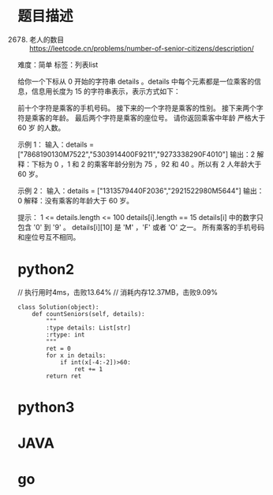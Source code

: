 # 题目描述

2678. 老人的数目  
https://leetcode.cn/problems/number-of-senior-citizens/description/  

难度：简单
标签：列表list

给你一个下标从 0 开始的字符串 details 。details 中每个元素都是一位乘客的信息，信息用长度为 15 的字符串表示，表示方式如下：

前十个字符是乘客的手机号码。
接下来的一个字符是乘客的性别。
接下来两个字符是乘客的年龄。
最后两个字符是乘客的座位号。
请你返回乘客中年龄 严格大于 60 岁 的人数。

示例 1：
输入：details = ["7868190130M7522","5303914400F9211","9273338290F4010"]
输出：2
解释：下标为 0 ，1 和 2 的乘客年龄分别为 75 ，92 和 40 。所以有 2 人年龄大于 60 岁。

示例 2：
输入：details = ["1313579440F2036","2921522980M5644"]
输出：0
解释：没有乘客的年龄大于 60 岁。

提示：
1 <= details.length <= 100
details[i].length == 15
details[i] 中的数字只包含 '0' 到 '9' 。
details[i][10] 是 'M' ，'F' 或者 'O' 之一。
所有乘客的手机号码和座位号互不相同。

# python2

// 执行用时4ms，击败13.64%
// 消耗内存12.37MB，击败9.09%
```
class Solution(object):
    def countSeniors(self, details):
        """
        :type details: List[str]
        :rtype: int
        """
        ret = 0
        for x in details:
            if int(x[-4:-2])>60:
                ret += 1
        return ret
```

# python3 

# JAVA

# go
